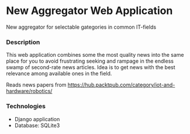 # New Aggregator Web Application
New aggregator for selectable gategories in common IT-fields

### Description
This web application combines some the most quality news into the same place for you to avoid frustrating seeking and rampage in the endless swamp of second-rate news articles. 
Idea is to get news with the best relevance among available ones in the field.

Reads news papers from https://hub.packtpub.com/category/iot-and-hardware/robotics/

### Technologies
- Django application
- Database: SQLite3
